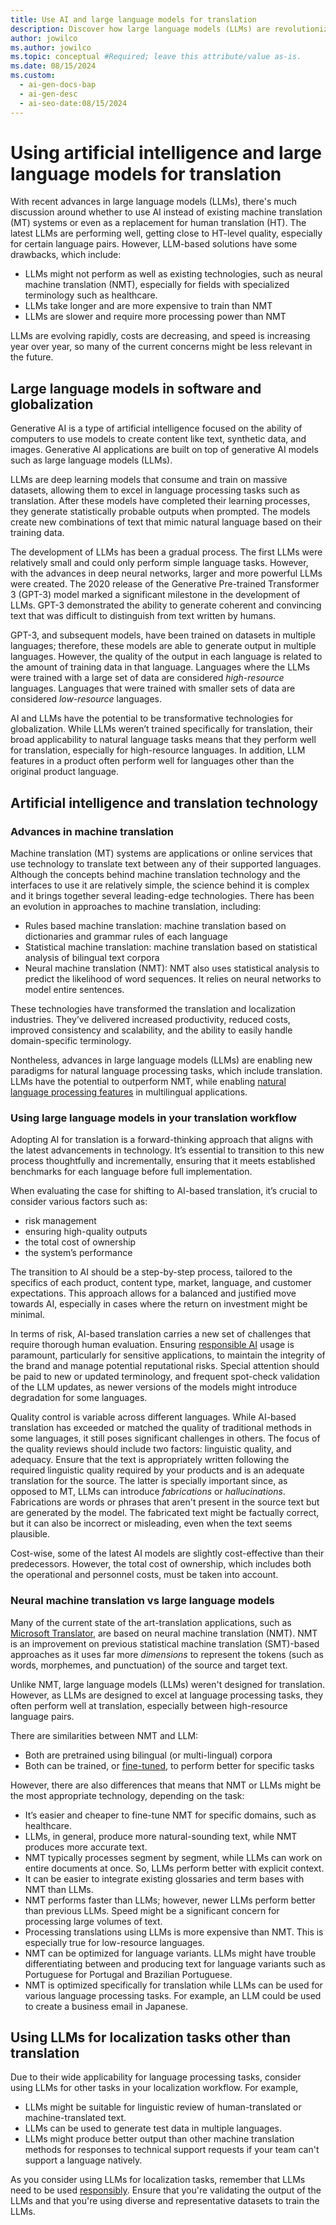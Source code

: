 ```yaml
---
title: Use AI and large language models for translation
description: Discover how large language models (LLMs) are revolutionizing localization, offering near-human quality and versatility in multilingual applications.
author: jowilco
ms.author: jowilco
ms.topic: conceptual #Required; leave this attribute/value as-is.
ms.date: 08/15/2024
ms.custom:
  - ai-gen-docs-bap
  - ai-gen-desc
  - ai-seo-date:08/15/2024
---
```


# Using artificial intelligence and large language models for translation

With recent advances in large language models (LLMs), there's much discussion around whether to use AI instead of existing machine translation (MT) systems or even as a replacement for human translation (HT). The latest LLMs are performing well, getting close to HT-level quality, especially for certain language pairs. However, LLM-based solutions have some drawbacks, which include:

- LLMs might not perform as well as existing technologies, such as neural machine translation (NMT), especially for fields with specialized terminology such as healthcare.
- LLMs take longer and are more expensive to train than NMT
- LLMs are slower and require more processing power than NMT

LLMs are evolving rapidly, costs are decreasing, and speed is increasing year over year, so many of the current concerns might be less relevant in the future.

## Large language models in software and globalization

Generative AI is a type of artificial intelligence focused on the ability of computers to use models to create content like text, synthetic data, and images. Generative AI applications are built on top of generative AI models such as large language models (LLMs).

LLMs are deep learning models that consume and train on massive datasets, allowing them to excel in language processing tasks such as translation. After these models have completed their learning processes, they generate statistically probable outputs when prompted. The models create new combinations of text that mimic natural language based on their training data.

The development of LLMs has been a gradual process. The first LLMs were relatively small and could only perform simple language tasks. However, with the advances in deep neural networks, larger and more powerful LLMs were created. The 2020 release of the Generative Pre-trained Transformer 3 (GPT-3) model marked a significant milestone in the development of LLMs. GPT-3 demonstrated the ability to generate coherent and convincing text that was difficult to distinguish from text written by humans.

GPT-3, and subsequent models, have been trained on datasets in multiple languages; therefore, these models are able to generate output in multiple languages. However, the quality of the output in each language is related to the amount of training data in that language. Languages where the LLMs were trained with a large set of data are considered *high-resource* languages. Languages that were trained with smaller sets of data are considered *low-resource* languages.

AI and LLMs have the potential to be transformative technologies for globalization. While LLMs weren’t trained specifically for translation, their broad applicability to natural language tasks means that they perform well for translation, especially for high-resource languages. In addition, LLM features in a product often perform well for languages other than the original product language.

## Artificial intelligence and translation technology

### Advances in machine translation

Machine translation (MT) systems are applications or online services that use technology to translate text between any of their supported languages. Although the concepts behind machine translation technology and the interfaces to use it are relatively simple, the science behind it is complex and it brings together several leading-edge technologies. There has been an evolution in approaches to machine translation, including:

- Rules based machine translation: machine translation based on dictionaries and grammar rules of each language
- Statistical machine translation: machine translation based on statistical analysis of bilingual text corpora
- Neural machine translation (NMT): NMT also uses statistical analysis to predict the likelihood of word sequences. It relies on neural networks to model entire sentences.

These technologies have transformed the translation and localization industries. They’ve delivered increased productivity, reduced costs, improved consistency and scalability, and the ability to easily handle domain-specific terminology.

Nontheless, advances in large language models (LLMs) are enabling new paradigms for natural language processing tasks, which include translation. LLMs have the potential to outperform NMT, while enabling [natural language processing features](localizing-ai-based-features.md) in multilingual applications.

### Using large language models in your translation workflow

Adopting AI for translation is a forward-thinking approach that aligns with the latest advancements in technology. It’s essential to transition to this new process thoughtfully and incrementally, ensuring that it meets established benchmarks for each language before full implementation.

When evaluating the case for shifting to AI-based translation, it’s crucial to consider various factors such as:

- risk management
- ensuring high-quality outputs
- the total cost of ownership
- the system’s performance

The transition to AI should be a step-by-step process, tailored to the specifics of each product, content type, market, language, and customer expectations. This approach allows for a balanced and justified move towards AI, especially in cases where the return on investment might be minimal.

In terms of risk, AI-based translation carries a new set of challenges that require thorough human evaluation. Ensuring [responsible AI](./ai-and-localization.md#responsible-ai) usage is paramount, particularly for sensitive applications, to maintain the integrity of the brand and manage potential reputational risks. Special attention should be paid to new or updated terminology, and frequent spot-check validation of the LLM updates, as newer versions of the models might introduce degradation for some languages.

Quality control is variable across different languages. While AI-based translation has exceeded or matched the quality of traditional methods in some languages, it still poses significant challenges in others. The focus of the quality reviews should include two factors: linguistic quality, and adequacy. Ensure that the text is appropriately written following the required linguistic quality required by your products and is an adequate translation for the source. The latter is specially important since, as opposed to MT, LLMs can introduce *fabrications* or *hallucinations*. Fabrications are words or phrases that aren't present in the source text but are generated by the model. The fabricated text might be factually correct, but it can also be incorrect or misleading, even when the text seems plausible.

Cost-wise, some of the latest AI models are slightly cost-effective than their predecessors. However, the total cost of ownership, which includes both the operational and personnel costs, must be taken into account.

### Neural machine translation vs large language models

Many of the current state of the art-translation applications, such as [Microsoft Translator](https://www.microsoft.com/translator/business/), are based on neural machine translation (NMT). NMT is an improvement on previous statistical machine translation (SMT)-based approaches as it uses far more *dimensions* to represent the tokens (such as words, morphemes, and punctuation) of the source and target text.

Unlike NMT, large language models (LLMs) weren't designed for translation. However, as LLMs are designed to excel at language processing tasks, they often perform well at translation, especially between high-resource language pairs.

There are similarities between NMT and LLM:

- Both are pretrained using bilingual (or multi-lingual) corpora
- Both can be trained, or [fine-tuned](/ai/playbook/technology-guidance/generative-ai/working-with-llms/fine-tuning), to perform better for specific tasks

However, there are also differences that means that NMT or LLMs might be the most appropriate technology, depending on the task:

- It’s easier and cheaper to fine-tune NMT for specific domains, such as healthcare.
- LLMs, in general, produce more natural-sounding text, while NMT produces more accurate text.
- NMT typically processes segment by segment, while LLMs can work on entire documents at once. So, LLMs perform better with explicit context.
- It can be easier to integrate existing glossaries and term bases with NMT than LLMs.
- NMT performs faster than LLMs; however, newer LLMs perform better than previous LLMs. Speed might be a significant concern for processing large volumes of text.
- Processing translations using LLMs is more expensive than NMT. This is especially true for low-resource languages.
- NMT can be optimized for language variants. LLMs might have trouble differentiating between and producing text for language variants such as Portuguese for Portugal and Brazilian Portuguese.
- NMT is optimized specifically for translation while LLMs can be used for various language processing tasks. For example, an LLM could be used to create a business email in Japanese.

## Using LLMs for localization tasks other than translation

Due to their wide applicability for language processing tasks, consider using LLMs for other tasks in your localization workflow. For example,

- LLMs might be suitable for linguistic review of human-translated or machine-translated text.
- LLMs can be used to generate test data in multiple languages.
- LLMs might produce better output than other machine translation methods for responses to technical support requests if your team can't support a language natively.

As you consider using LLMs for localization tasks, remember that LLMs need to be used [responsibly](./ai-and-localization.md#responsible-ai). Ensure that you're validating the output of the LLMs and that you're using diverse and representative datasets to train the LLMs.
